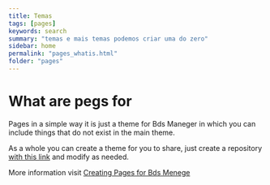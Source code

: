 ```yaml
---
title: Temas
tags: [pages]
keywords: search
summary: "temas e mais temas podemos criar uma do zero"
sidebar: home
permalink: "pages_whatis.html"
folder: "pages"
---
```


# What are pegs for

Pages in a simple way it is just a theme for Bds Maneger in which you can include things that do not exist in the main theme.

As a whole you can create a theme for you to share, just create a repository [with this link](https://github.com/Bds-Maneger/Pages_template/generate) and modify as needed.

More information visit [Creating Pages for Bds Menege](pages_new_pages.html)
